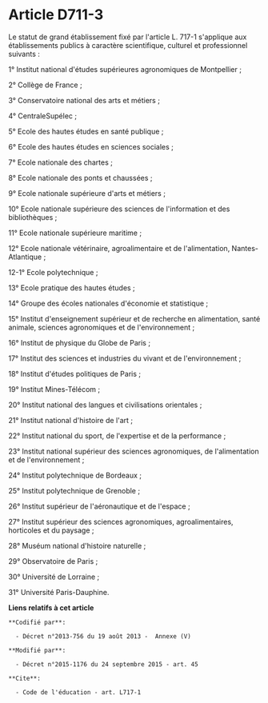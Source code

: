 # Article D711-3

Le statut de grand établissement fixé par l'article L. 717-1 s'applique aux établissements publics à caractère scientifique,
culturel et professionnel suivants : 

1° Institut national d'études supérieures agronomiques de Montpellier ; 

2° Collège de France ; 

3° Conservatoire national des arts et métiers ; 

4° CentraleSupélec ; 

5° Ecole des hautes études en santé publique ; 

6° Ecole des hautes études en sciences sociales ; 

7° Ecole nationale des chartes ; 

8° Ecole nationale des ponts et chaussées ; 

9° Ecole nationale supérieure d'arts et métiers ; 

10° Ecole nationale supérieure des sciences de l'information et des bibliothèques ; 

11° Ecole nationale supérieure maritime ; 

12° Ecole nationale vétérinaire, agroalimentaire et de l'alimentation, Nantes-Atlantique ; 

12-1° Ecole polytechnique ;

13° Ecole pratique des hautes études ; 

14° Groupe des écoles nationales d'économie et statistique ; 

15° Institut d'enseignement supérieur et de recherche en alimentation, santé animale, sciences agronomiques et de
l'environnement ; 

16° Institut de physique du Globe de Paris ; 

17° Institut des sciences et industries du vivant et de l'environnement ; 

18° Institut d'études politiques de Paris ; 

19° Institut Mines-Télécom ; 

20° Institut national des langues et civilisations orientales ; 

21° Institut national d'histoire de l'art ; 

22° Institut national du sport, de l'expertise et de la performance ; 

23° Institut national supérieur des sciences agronomiques, de l'alimentation et de l'environnement ; 

24° Institut polytechnique de Bordeaux ; 

25° Institut polytechnique de Grenoble ; 

26° Institut supérieur de l'aéronautique et de l'espace ; 

27° Institut supérieur des sciences agronomiques, agroalimentaires, horticoles et du paysage ; 

28° Muséum national d'histoire naturelle ; 

29° Observatoire de Paris ; 

30° Université de Lorraine ; 

31° Université Paris-Dauphine.

**Liens relatifs à cet article**

	**Codifié par**:

	  - Décret n°2013-756 du 19 août 2013 -  Annexe (V)

	**Modifié par**:

	  - Décret n°2015-1176 du 24 septembre 2015 - art. 45

	**Cite**:

	  - Code de l'éducation - art. L717-1

